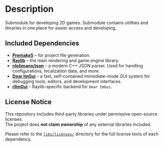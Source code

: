 # Description
Submodule for developing 2D games. Submodule contains utilities and libraries in one place for easier access and developing.

## Included Dependencies

- [**Premake5**](https://github.com/premake/premake-core) – for project file generation.  
- [**Raylib**](https://github.com/raysan5/raylib) – the main rendering and game engine library.
- [**nlohmann/json**](https://github.com/nlohmann/json) – a modern C++ JSON parser. Used for handling configurations, localization data, and more.
- [**Dear ImGui**](https://github.com/ocornut/imgui) – a fast, self-contained immediate-mode GUI system for debugging tools, editors, and development interfaces.
- [**rlImGui**](https://github.com/raylib-extras/rlImGui) – Raylib-specific backend for `Dear ImGui`.

## License Notice

This repository includes third-party libraries under permissive open-source licenses.  
The project does **not claim ownership** of any external libraries included.

Please refer to the [`libs/licenses/`](libs/licenses/) directory for the full license texts of each dependency.